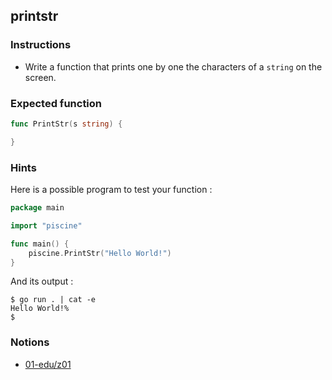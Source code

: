 ## printstr

### Instructions

- Write a function that prints one by one the characters of a `string` on the screen.

### Expected function

```go
func PrintStr(s string) {

}
```

### Hints

Here is a possible program to test your function :

```go
package main

import "piscine"

func main() {
	piscine.PrintStr("Hello World!")
}
```

And its output :

```console
$ go run . | cat -e
Hello World!%
$
```

### Notions

- [01-edu/z01](https://github.com/01-edu/z01)
